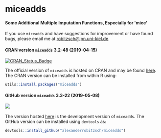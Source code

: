 # miceadds
#### Some Additional Multiple Imputation Functions, Especially for 'mice'


If you use `miceadds` and have suggestions for improvement or have found bugs, please email me at robitzsch@ipn.uni-kiel.de.

#### CRAN version `miceadds` 3.2-48 (2019-04-15)


[![CRAN_Status_Badge](http://www.r-pkg.org/badges/version-last-release/miceadds)](https://cran.r-project.org/package=miceadds)
&#160;&#160;


The official version of `miceadds` is hosted on CRAN and may be found [here](https://cran.r-project.org/package=miceadds). 
The CRAN version can be installed from within R using:

```r
utils::install.packages("miceadds")
```

#### GitHub version `miceadds` 3.3-22 (2019-05-08)

[![](https://img.shields.io/badge/github%20version-3.3--22-orange.svg)](https://github.com/alexanderrobitzsch/miceadds)&#160;&#160;

The version hosted [here](https://github.com/alexanderrobitzsch/miceadds) is the development version of `miceadds`. 
The GitHub version can be installed using `devtools` as:

```r
devtools::install_github("alexanderrobitzsch/miceadds")
```
